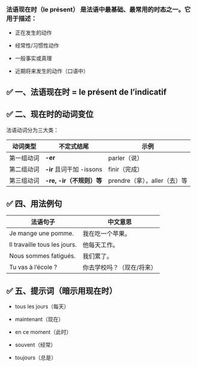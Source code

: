 ### 法语现在时（le présent） 是法语中最基础、最常用的时态之一。它用于描述：

 - 正在发生的动作

 - 经常性/习惯性动作

 - 一般事实或真理

 - 近期将来发生的动作（口语中）

## ✅ 一、法语现在时 = le présent de l’indicatif
## ✅ 二、现在时的动词变位
法语动词分为三大类：

| 动词类型  | 不定式结尾                | 示例                   |
| ----- | -------------------- | -------------------- |
| 第一组动词 | **-er**              | parler（说）            |
| 第二组动词 | **-ir** 且词干加 -issons | finir（完成）            |
| 第三组动词 | **-re, -ir（不规则）等**   | prendre（拿），aller（去）等 |

## ✅ 四、用法例句
| 法语句子                         | 中文意思          |
| ---------------------------- | ------------- |
| Je mange une pomme.          | 我在吃一个苹果。      |
| Il travaille tous les jours. | 他每天工作。        |
| Nous sommes fatigués.        | 我们累了。         |
| Tu vas à l’école ?           | 你去学校吗？（现在/将来） |


## ✅ 五、提示词（暗示用现在时）
 - tous les jours（每天）

 - maintenant（现在）

 - en ce moment（此时）

 - souvent（经常）

 - toujours（总是）